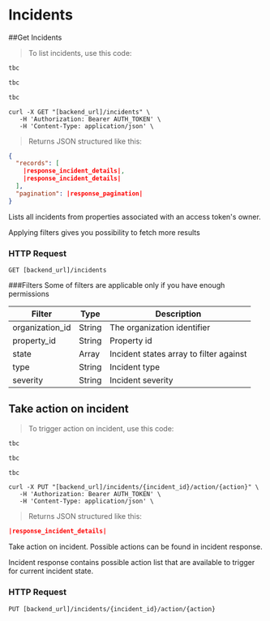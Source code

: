 # Incidents 
##Get Incidents
> To list incidents, use this code:

```ruby
tbc
```

```python
tbc
```

```javascript
tbc
```

```shell
curl -X GET "[backend_url]/incidents" \
   -H 'Authorization: Bearer AUTH_TOKEN' \
   -H 'Content-Type: application/json' \
```
> Returns JSON structured like this:

```json
{
  "records": [
    |response_incident_details|, 
    |response_incident_details| 
  ],
  "pagination": |response_pagination| 
}
```

Lists all incidents from properties associated with an access token's owner.

<aside class="notice">
Applying filters gives you possibility to fetch more results
</aside>

### HTTP Request

`GET [backend_url]/incidents`

###Filters
Some of filters are applicable only if you have enough permissions

Filter | Type | Description
------ | ---- | -----------
organization_id | String | The organization identifier
property_id | String | Property id
state | Array | Incident states array to filter against
type | String | Incident type
severity | String | Incident severity

## Take action on incident

> To trigger action on incident, use this code:

```ruby
tbc
```

```python
tbc
```

```javascript
tbc
```

```shell
curl -X PUT "[backend_url]/incidents/{incident_id}/action/{action}" \
   -H 'Authorization: Bearer AUTH_TOKEN' \
   -H 'Content-Type: application/json' \
```
> Returns JSON structured like this:

```json
|response_incident_details| 
```

Take action on incident. Possible actions can be found in incident response.

<aside class="notice">
Incident response contains possible action list that are available to trigger for current incident state.
</aside>

### HTTP Request

`PUT [backend_url]/incidents/{incident_id}/action/{action}`

